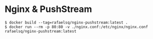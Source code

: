 # Nginx &amp; PushStream

```
$ docker build --tag=rafaelsq/nginx-pushstream:latest .
$ docker run --rm -p 80:80 -v ./nginx.conf:/etc/nginx/nginx.conf rafaelsq/nginx-pushstream:latest
```
